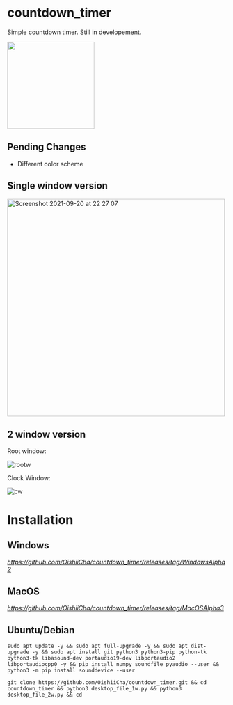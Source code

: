 # countdown_timer
Simple countdown timer.
Still in developement. 

<img src="https://user-images.githubusercontent.com/86476845/134657792-611caccd-e368-4da1-b4b8-593edcea0118.png" width="200" height="200">


## Pending Changes
- Different color scheme


## Single window version
<img width="500" alt="Screenshot 2021-09-20 at 22 27 07" src="https://user-images.githubusercontent.com/86476845/134142048-1822622b-816c-4c99-a3d5-523306d0b522.png">


## 2 window version

Root window:

![rootw](https://user-images.githubusercontent.com/86476845/134584732-2928631a-70e4-4fa8-a47e-157a5d95fdbe.png)


Clock Window:

![cw](https://user-images.githubusercontent.com/86476845/134584753-4e533936-42cb-4cfb-86e3-7cfb41b3d304.png)


# Installation

## Windows

*https://github.com/OishiiCha/countdown_timer/releases/tag/WindowsAlpha2*

## MacOS

*https://github.com/OishiiCha/countdown_timer/releases/tag/MacOSAlpha3*


## Ubuntu/Debian
```
sudo apt update -y && sudo apt full-upgrade -y && sudo apt dist-upgrade -y && sudo apt install git python3 python3-pip python-tk python3-tk libasound-dev portaudio19-dev libportaudio2 libportaudiocpp0 -y && pip install numpy soundfile pyaudio --user && python3 -m pip install sounddevice --user
```

```
git clone https://github.com/OishiiCha/countdown_timer.git && cd countdown_timer && python3 desktop_file_1w.py && python3 desktop_file_2w.py && cd

```
